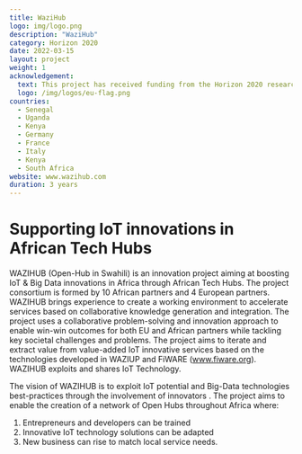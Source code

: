 ```yaml
---
title: WaziHub
logo: img/logo.png
description: "WaziHub"
category: Horizon 2020
date: 2022-03-15
layout: project
weight: 1
acknowledgement:
  text: This project has received funding from the Horizon 2020 research and innovation programme under grant agreement No 101016895
  logo: /img/logos/eu-flag.png
countries:
  - Senegal
  - Uganda
  - Kenya
  - Germany
  - France
  - Italy
  - Kenya
  - South Africa
website: www.wazihub.com
duration: 3 years
---
```


# Supporting IoT innovations in African Tech Hubs 

WAZIHUB (Open-Hub in Swahili) is an innovation project aiming at boosting IoT & Big Data innovations in Africa through African Tech Hubs. The project consortium is formed by 10 African partners and 4 European partners.
WAZIHUB brings experience to create a working environment to accelerate services based on collaborative knowledge generation and integration. The project uses a collaborative problem-solving and innovation approach to enable win-win outcomes for both EU and African partners while tackling key societal challenges and problems.
The project aims to iterate and extract value from value-added IoT innovative services based on the technologies developed in WAZIUP and FiWARE (www.fiware.org). WAZIHUB exploits and shares IoT Technology.

The vision of WAZIHUB is to exploit IoT potential and Big-Data technologies best-practices through the involvement of innovators . The project aims to enable the creation of a network of Open Hubs throughout Africa where:

1. Entrepreneurs and developers can be trained
2. Innovative IoT technology solutions can be adapted
3. New business can rise to match local service needs.




